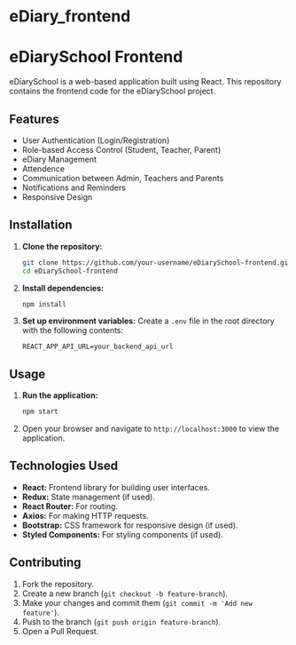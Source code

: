 # eDiary_frontend
# eDiarySchool Frontend

eDiarySchool is a web-based application built using React. This repository contains the frontend code for the eDiarySchool project.

## Features
- User Authentication (Login/Registration)
- Role-based Access Control (Student, Teacher, Parent)
- eDiary Management
- Attendence
- Communication between Admin, Teachers and Parents
- Notifications and Reminders
- Responsive Design

## Installation

1. **Clone the repository:**
    ```bash
    git clone https://github.com/your-username/eDiarySchool-frontend.git
    cd eDiarySchool-frontend
    ```

2. **Install dependencies:**
    ```bash
    npm install
    ```

3. **Set up environment variables:**
    Create a `.env` file in the root directory with the following contents:
    ```plaintext
    REACT_APP_API_URL=your_backend_api_url
    ```

## Usage

1. **Run the application:**
    ```bash
    npm start
    ```

2. Open your browser and navigate to `http://localhost:3000` to view the application.

## Technologies Used

- **React:** Frontend library for building user interfaces.
- **Redux:** State management (if used).
- **React Router:** For routing.
- **Axios:** For making HTTP requests.
- **Bootstrap:** CSS framework for responsive design (if used).
- **Styled Components:** For styling components (if used).

## Contributing

1. Fork the repository.
2. Create a new branch (`git checkout -b feature-branch`).
3. Make your changes and commit them (`git commit -m 'Add new feature'`).
4. Push to the branch (`git push origin feature-branch`).
5. Open a Pull Request.
